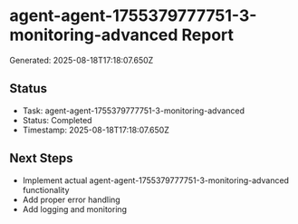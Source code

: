 # agent-agent-1755379777751-3-monitoring-advanced Report

Generated: 2025-08-18T17:18:07.650Z

## Status
- Task: agent-agent-1755379777751-3-monitoring-advanced
- Status: Completed
- Timestamp: 2025-08-18T17:18:07.650Z

## Next Steps
- Implement actual agent-agent-1755379777751-3-monitoring-advanced functionality
- Add proper error handling
- Add logging and monitoring
